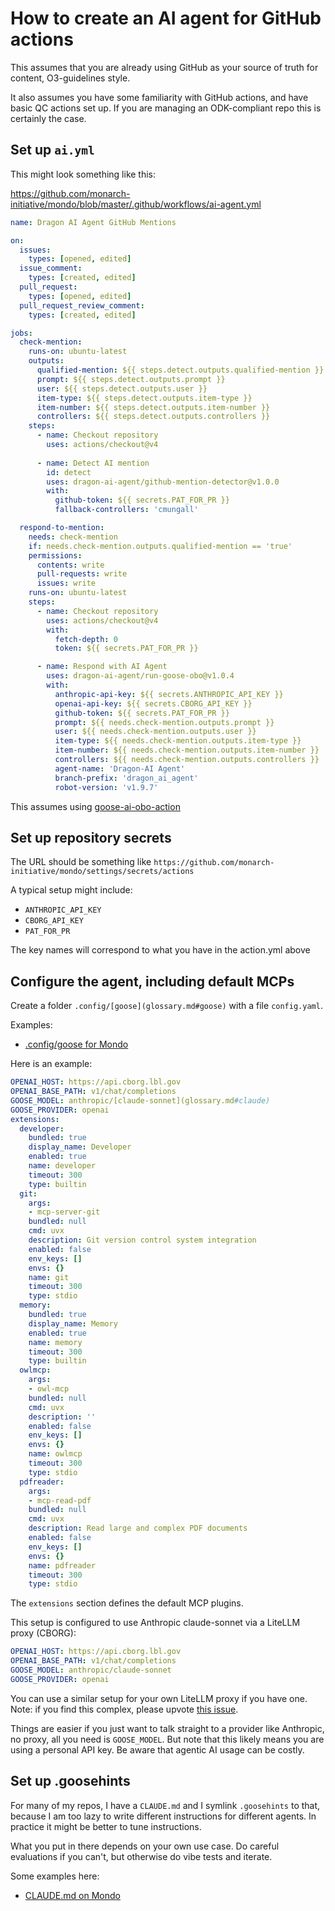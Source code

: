 # How to create an AI agent for GitHub actions

This assumes that you are already using GitHub as your source of truth for
content, O3-guidelines style.

It also assumes you have some familiarity with GitHub actions, and
have basic QC actions set up. If you are managing an ODK-compliant
repo this is certainly the case.

## Set up `ai.yml`

This might look something like this:

https://github.com/monarch-initiative/mondo/blob/master/.github/workflows/ai-agent.yml

```yaml
name: Dragon AI Agent GitHub Mentions

on:
  issues:
    types: [opened, edited]
  issue_comment:
    types: [created, edited]
  pull_request:
    types: [opened, edited]
  pull_request_review_comment:
    types: [created, edited]

jobs:
  check-mention:
    runs-on: ubuntu-latest
    outputs:
      qualified-mention: ${{ steps.detect.outputs.qualified-mention }}
      prompt: ${{ steps.detect.outputs.prompt }}
      user: ${{ steps.detect.outputs.user }}
      item-type: ${{ steps.detect.outputs.item-type }}
      item-number: ${{ steps.detect.outputs.item-number }}
      controllers: ${{ steps.detect.outputs.controllers }}
    steps:
      - name: Checkout repository
        uses: actions/checkout@v4
        
      - name: Detect AI mention
        id: detect
        uses: dragon-ai-agent/github-mention-detector@v1.0.0
        with:
          github-token: ${{ secrets.PAT_FOR_PR }}
          fallback-controllers: 'cmungall'

  respond-to-mention:
    needs: check-mention
    if: needs.check-mention.outputs.qualified-mention == 'true'
    permissions:
      contents: write
      pull-requests: write
      issues: write
    runs-on: ubuntu-latest
    steps:
      - name: Checkout repository
        uses: actions/checkout@v4
        with:
          fetch-depth: 0
          token: ${{ secrets.PAT_FOR_PR }}

      - name: Respond with AI Agent
        uses: dragon-ai-agent/run-goose-obo@v1.0.4
        with:
          anthropic-api-key: ${{ secrets.ANTHROPIC_API_KEY }}
          openai-api-key: ${{ secrets.CBORG_API_KEY }}
          github-token: ${{ secrets.PAT_FOR_PR }}
          prompt: ${{ needs.check-mention.outputs.prompt }}
          user: ${{ needs.check-mention.outputs.user }}
          item-type: ${{ needs.check-mention.outputs.item-type }}
          item-number: ${{ needs.check-mention.outputs.item-number }}
          controllers: ${{ needs.check-mention.outputs.controllers }}
          agent-name: 'Dragon-AI Agent'
          branch-prefix: 'dragon_ai_agent'
          robot-version: 'v1.9.7'
```

This assumes using [goose-ai-obo-action](https://github.com/ai4curation/goose-ai-obo-action/)

## Set up repository secrets

The URL should be something like `https://github.com/monarch-initiative/mondo/settings/secrets/actions`

A typical setup might include:

* `ANTHROPIC_API_KEY`
* `CBORG_API_KEY`
* `PAT_FOR_PR`

The key names will correspond to what you have in the action.yml above

## Configure the agent, including default MCPs

Create a folder `.config/[goose](glossary.md#goose)` with a file `config.yaml`.

Examples:

- [.config/goose for Mondo](https://github.com/monarch-initiative/mondo/tree/master/.config/goose)

Here is an example:

```yaml
OPENAI_HOST: https://api.cborg.lbl.gov
OPENAI_BASE_PATH: v1/chat/completions
GOOSE_MODEL: anthropic/[claude-sonnet](glossary.md#claude)
GOOSE_PROVIDER: openai
extensions:
  developer:
    bundled: true
    display_name: Developer
    enabled: true
    name: developer
    timeout: 300
    type: builtin
  git:
    args:
    - mcp-server-git
    bundled: null
    cmd: uvx
    description: Git version control system integration
    enabled: false
    env_keys: []
    envs: {}
    name: git
    timeout: 300
    type: stdio
  memory:
    bundled: true
    display_name: Memory
    enabled: true
    name: memory
    timeout: 300
    type: builtin
  owlmcp:
    args:
    - owl-mcp
    bundled: null
    cmd: uvx
    description: ''
    enabled: false
    env_keys: []
    envs: {}
    name: owlmcp
    timeout: 300
    type: stdio
  pdfreader:
    args:
    - mcp-read-pdf
    bundled: null
    cmd: uvx
    description: Read large and complex PDF documents
    enabled: false
    env_keys: []
    envs: {}
    name: pdfreader
    timeout: 300
    type: stdio
```

The `extensions` section defines the default MCP plugins.

This setup is configured to use Anthropic claude-sonnet via a LiteLLM proxy (CBORG):

```yaml
OPENAI_HOST: https://api.cborg.lbl.gov
OPENAI_BASE_PATH: v1/chat/completions
GOOSE_MODEL: anthropic/claude-sonnet
GOOSE_PROVIDER: openai
```

You can use a similar setup for your own LiteLLM proxy if you have one. Note: if you find this complex, please upvote [this issue](https://github.com/block/goose/issues/2507).

Things are easier if you just want to talk straight to a provider like Anthropic, no proxy, all you need is `GOOSE_MODEL`. But note that this likely means you are using a personal API key. Be aware that agentic AI usage can be costly.

## Set up .goosehints

For many of my repos, I have a `CLAUDE.md` and I symlink `.goosehints` to that, because I am too lazy to write different instructions for different agents. In practice it might be better to tune instructions.

What you put in there depends on your own use case. Do careful evaluations if you can't, but otherwise do vibe tests and iterate.

Some examples here:

- [CLAUDE.md on Mondo](https://github.com/monarch-initiative/mondo/blob/master/CLAUDE.md)
